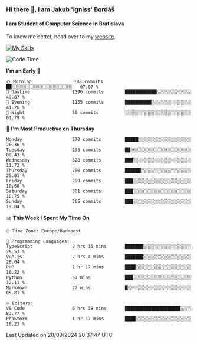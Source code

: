 ### Hi there 👋, I am Jakub 'igniss' Bordáš

#### I am Student of Computer Science in Bratislava
To know me better, head over to my [website](https://bordas.sk).

[![My Skills](https://skillicons.dev/icons?i=js,html,css,figma,svelte,java,kotlin,python,postgresql,typescript,nest,nodejs)](https://bordas.sk)


<!--START_SECTION:waka-->
![Code Time](http://img.shields.io/badge/Code%20Time-1%2C526%20hrs%2033%20mins-blue)

**I'm an Early 🐤** 

```text
🌞 Morning                198 commits         ██░░░░░░░░░░░░░░░░░░░░░░░   07.07 % 
🌆 Daytime                1396 commits        ████████████░░░░░░░░░░░░░   49.87 % 
🌃 Evening                1155 commits        ██████████░░░░░░░░░░░░░░░   41.26 % 
🌙 Night                  50 commits          ░░░░░░░░░░░░░░░░░░░░░░░░░   01.79 % 
```
📅 **I'm Most Productive on Thursday** 

```text
Monday                   570 commits         █████░░░░░░░░░░░░░░░░░░░░   20.36 % 
Tuesday                  236 commits         ██░░░░░░░░░░░░░░░░░░░░░░░   08.43 % 
Wednesday                328 commits         ███░░░░░░░░░░░░░░░░░░░░░░   11.72 % 
Thursday                 700 commits         ██████░░░░░░░░░░░░░░░░░░░   25.01 % 
Friday                   299 commits         ███░░░░░░░░░░░░░░░░░░░░░░   10.68 % 
Saturday                 301 commits         ███░░░░░░░░░░░░░░░░░░░░░░   10.75 % 
Sunday                   365 commits         ███░░░░░░░░░░░░░░░░░░░░░░   13.04 % 
```


📊 **This Week I Spent My Time On** 

```text
🕑︎ Time Zone: Europe/Budapest

💬 Programming Languages: 
TypeScript               2 hrs 15 mins       ███████░░░░░░░░░░░░░░░░░░   28.53 % 
Vue.js                   2 hrs 4 mins        ███████░░░░░░░░░░░░░░░░░░   26.04 % 
PHP                      1 hr 17 mins        ████░░░░░░░░░░░░░░░░░░░░░   16.22 % 
Python                   57 mins             ███░░░░░░░░░░░░░░░░░░░░░░   12.11 % 
Markdown                 27 mins             █░░░░░░░░░░░░░░░░░░░░░░░░   05.81 % 

🔥 Editors: 
VS Code                  6 hrs 38 mins       █████████████████████░░░░   83.77 % 
PhpStorm                 1 hr 17 mins        ████░░░░░░░░░░░░░░░░░░░░░   16.23 % 
```


 Last Updated on 20/09/2024 20:37:47 UTC
<!--END_SECTION:waka-->
